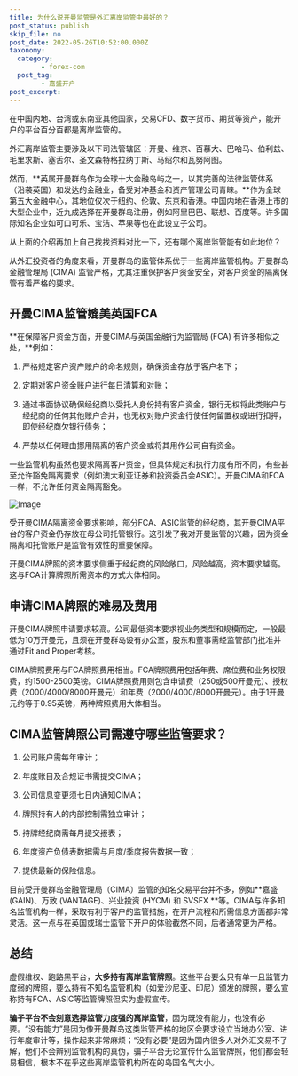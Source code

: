 ```yaml
---
title: 为什么说开曼监管是外汇离岸监管中最好的？
post_status: publish
skip_file: no
post_date: 2022-05-26T10:52:00.000Z
taxonomy:
  category:
        - forex-com
  post_tag:
        - 嘉盛开户
post_excerpt: 
---
```

在中国内地、台湾或东南亚其他国家，交易CFD、数字货币、期货等资产，能开户的平台百分百都是离岸监管的。

外汇离岸监管主要涉及以下司法管辖区：开曼、维京、百慕大、巴哈马、伯利兹、毛里求斯、塞舌尔、圣文森特格拉纳丁斯、马绍尔和瓦努阿图。

然而，**英属开曼群岛作为全球十大金融岛屿之一，以其完善的法律监管体系（沿袭英国）和发达的金融业，备受对冲基金和资产管理公司青睐。**作为全球第五大金融中心，其地位仅次于纽约、伦敦、东京和香港。中国内地在香港上市的大型企业中，近九成选择在开曼群岛注册，例如阿里巴巴、联想、百度等。许多国际知名企业如可口可乐、宝洁、苹果等也在此设立子公司。

从上面的介绍再加上自己找找资料对比一下，还有哪个离岸监管能有如此地位？

从外汇投资者的角度来看，开曼群岛的监管体系优于一些离岸监管机构。开曼群岛金融管理局 (CIMA) 监管严格，尤其注重保护客户资金安全，对客户资金的隔离保管有着严格的要求。

## 开曼CIMA监管媲美英国FCA

**在保障客户资金方面，开曼CIMA与英国金融行为监管局 (FCA) 有许多相似之处，**例如：

1. 严格规定客户资产账户的命名规则，确保资金存放于客户名下；

1. 定期对客户资金账户进行每日清算和对账；

1. 通过书面协议确保经纪商以受托人身份持有客户资金，银行无权将此类账户与经纪商的任何其他账户合并，也无权对账户资金行使任何留置权或进行扣押，即使经纪商欠银行债务；

1. 严禁以任何理由挪用隔离的客户资金或将其用作公司自有资金。

一些监管机构虽然也要求隔离客户资金，但具体规定和执行力度有所不同，有些甚至允许豁免隔离要求（例如澳大利亚证券和投资委员会ASIC）。开曼CIMA和FCA一样，不允许任何资金隔离豁免。

![Image](https://prod-files-secure.s3.us-west-2.amazonaws.com/39ed1227-6d7d-4570-be36-9ccd4a2c4241/bd849744-3fcb-4a37-8312-357962c8f065/image.png?X-Amz-Algorithm=AWS4-HMAC-SHA256&X-Amz-Content-Sha256=UNSIGNED-PAYLOAD&X-Amz-Credential=ASIAZI2LB4665N2XWQEB%2F20250904%2Fus-west-2%2Fs3%2Faws4_request&X-Amz-Date=20250904T221357Z&X-Amz-Expires=3600&X-Amz-Security-Token=IQoJb3JpZ2luX2VjEP7%2F%2F%2F%2F%2F%2F%2F%2F%2F%2FwEaCXVzLXdlc3QtMiJHMEUCIQChwaF7TCs5HWzPN8FfrdhsbJu3GdZGsZ7v%2BbfggZ%2FE%2BgIgAuvlQ5NOjU6zdlUswf3JycWrlezTGJ624bj%2FxwHVnuMq%2FwMIZxAAGgw2Mzc0MjMxODM4MDUiDKx7KY4wFft8fKoiFCrcAwj6sUMtoAP6ZkGNFC%2BiQ9En3PcKpKyVuybgtxnyTR2SlPwKhy1q1gq6lMiAq3NIh73PYaaTZSw%2BHVWFWRG8z6oOqTLX3xK8d6N05RsjqgRRTDJIfkBzapOOlT9I3LoqwtZtk%2FiVprkpXx7dr02jNyCWMaPYhWegbKc35kxJcd1HRyS4TAUaJArupZjWkyNaGLXeBdbGrbdZLIWHrCkrPP0qPk0wNdgXeFVVIaNe4%2FtZ4Hzbo7juL%2BpSQI6fU7T3ezj6%2FNejOYWgtSA7Puht%2FKxfp8UcsRqVTiq69xgf6h3ZToIL1CrM7TrwhVD2DWr7yxKeOFRsrZwHLEft5ivyYtIQ3iJdEftC5Mz401UGU8evJj9D7pYP34auKd3n%2FQaIucGzyS8W3ZVU9fJ1vrXF3wG%2BLBOpg%2FChxBfdiPEJByiLu86K4BQuLTpQbgJa5ksbI3w8iHf4O3tScUplG%2FA72h%2BjCnwDl2H%2BkmDJv4PRJxye8VdxyIR4NOGaolEB9DpGXHryKFjM%2B3ILvadvpnN4iz3zjGCVB9i2TzzLrbZfeI1bDNuQagUD%2FaJBxhC46AZPiyQFiSq%2FsWkIF8qhiH7JPRI9MXOrw5GHs%2BWfmITgPJJEXrAdUwhodPspzTGNMM%2Bc6MUGOqUB0RSZpS4J5Xu4S74ghZ8bi5wughjh0TA4lQpCTXfKHl3r5PvaWoiYKilGN%2BiQmyTE94A60fEbKnDHtUDtKAmWeSZxB9tyU01HC4TVr1%2BFes0uu9DDG90B9er%2FGM%2F0w4TMRbdDBiUAhU1t81vZrkXp9wAvN6m8ntXqZBZtfX37QT%2FOZaR7w4t8EuItxjLQomnrRELAZLxTOTg1PsPN%2F15uM13J4jTm&X-Amz-Signature=c4bd7ca33474b15c6f10886c4a2abf2e2c38c696153ad6f3a8cd5a8d09098457&X-Amz-SignedHeaders=host&x-amz-checksum-mode=ENABLED&x-id=GetObject)

受开曼CIMA隔离资金要求影响，部分FCA、ASIC监管的经纪商，其开曼CIMA平台的客户资金仍存放在母公司托管银行。这引发了我对开曼监管的兴趣，因为资金隔离和托管账户是监管有效性的重要保障。

开曼CIMA牌照的资本要求侧重于经纪商的风险敞口，风险越高，资本要求越高。这与FCA计算牌照所需资本的方式大体相同。

## **申请CIMA牌照的难易及费用**

开曼CIMA牌照申请要求较高。公司最低资本要求视业务类型和规模而定，一般最低为10万开曼元，且须在开曼群岛设有办公室，股东和董事需经监管部门批准并通过Fit and Proper考核。

CIMA牌照费用与FCA牌照费用相当。FCA牌照费用包括年费、席位费和业务权限费，约1500-2500英镑。CIMA牌照费用则包含申请费（250或500开曼元）、授权费（2000/4000/8000开曼元）和年费（2000/4000/8000开曼元）。由于1开曼元约等于0.95英镑，两种牌照费用大体相当。

## CIMA监管牌照公司需遵守哪些监管要求？

1. 公司账户需每年审计；

1. 年度账目及合规证书需提交CIMA；

1. 公司信息变更须七日内通知CIMA；

1. 牌照持有人的内部控制需独立审计；

1. 持牌经纪商需每月提交报表；

1. 年度资产负债表数据需与月度/季度报告数据一致；

1. 提供最新的保险信息。

目前受开曼群岛金融管理局（CIMA）监管的知名交易平台并不多，例如**嘉盛 (GAIN)、万致 (VANTAGE)、兴业投资 (HYCM) 和 SVSFX **等。CIMA与许多知名监管机构一样，采取有利于客户的监管措施，在开户流程和所需信息方面都非常灵活。这一点与在英国或瑞士监管下开户的体验截然不同，后者通常更为严格。

## 总结

虚假维权、跑路黑平台，**大多持有离岸监管牌照**。这些平台要么只有单一且监管力度弱的牌照，要么持有不知名监管机构（如爱沙尼亚、印尼）颁发的牌照，要么宣称持有FCA、ASIC等监管牌照但实为虚假宣传。

**骗子平台不会刻意选择监管力度强的离岸监管**，因为既没有能力，也没有必要。“没有能力”是因为像开曼群岛这类监管严格的地区会要求设立当地办公室、进行年度审计等，操作起来非常麻烦；“没有必要”是因为国内很多人对外汇交易不了解，他们不会辨别监管机构的真伪，骗子平台无论宣传什么监管牌照，他们都会轻易相信，根本不在乎这些离岸监管机构所在的岛国名气大小。